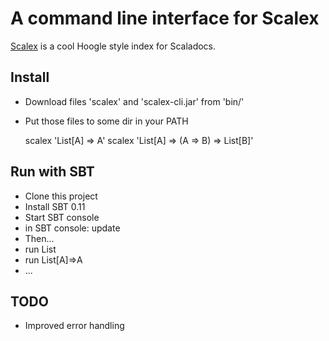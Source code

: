 A command line interface for Scalex
===================================

[Scalex](http://scalex.org) is a cool Hoogle style index for Scaladocs.

Install
-------

* Download files 'scalex' and 'scalex-cli.jar' from 'bin/'
* Put those files to some dir in your PATH

    scalex 'List[A] => A'
    scalex 'List[A] => (A => B) => List[B]'

Run with SBT
------------

* Clone this project
* Install SBT 0.11
* Start SBT console
* in SBT console: update
* Then...
* run List
* run List[A]=>A
* ...

TODO
----

* Improved error handling
